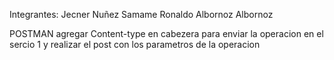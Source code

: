 Integrantes:
Jecner Nuñez Samame
Ronaldo Albornoz Albornoz

POSTMAN
agregar Content-type en cabezera para enviar la operacion  en el sercio 1
y realizar el post con los parametros de la operacion
